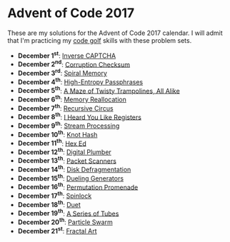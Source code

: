 # Advent of Code 2017
These are my solutions for the Advent of Code 2017 calendar.  I will
admit that I'm practicing my [code golf](https://en.wikipedia.org/wiki/Code_golf)
skills with these problem sets.

* __December 1<sup>st</sup>__: [Inverse CAPTCHA](December01/)
* __December 2<sup>nd</sup>__: [Corruption Checksum](December02/)
* __December 3<sup>rd</sup>__: [Spiral Memory](December03/)
* __December 4<sup>th</sup>__: [High-Entropy Passphrases](December04/)
* __December 5<sup>th</sup>__: [A Maze of Twisty Trampolines, All Alike](December05/)
* __December 6<sup>th</sup>__: [Memory Reallocation](December06/)
* __December 7<sup>th</sup>__: [Recursive Circus](December07/)
* __December 8<sup>th</sup>__: [I Heard You Like Registers](December08/)
* __December 9<sup>th</sup>__: [Stream Processing](December09/)
* __December 10<sup>th</sup>__: [Knot Hash](December10/)
* __December 11<sup>th</sup>__: [Hex Ed](December11/)
* __December 12<sup>th</sup>__: [Digital Plumber](December12/)
* __December 13<sup>th</sup>__: [Packet Scanners](December13/)
* __December 14<sup>th</sup>__: [Disk Defragmentation](December14/)
* __December 15<sup>th</sup>__: [Dueling Generators](December15/)
* __December 16<sup>th</sup>__: [Permutation Promenade](December16/)
* __December 17<sup>th</sup>__: [Spinlock](December17/)
* __December 18<sup>th</sup>__: [Duet](December18/)
* __December 19<sup>th</sup>__: [A Series of Tubes](December19/)
* __December 20<sup>th</sup>__: [Particle Swarm](December20/)
* __December 21<sup>st</sup>__: [Fractal Art](December21/)
